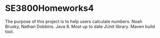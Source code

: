 # SE3800Homeworks4
The purpose of this project is to help users calculate numbers.
Noah Brusky, Nathan Dobbins.
Java 8.
Most up to date JUnit library.
Maven build tool.